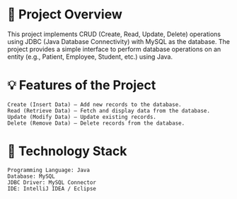 # 📌 Project Overview
 This project implements CRUD (Create, Read, Update, Delete) operations using JDBC (Java Database Connectivity) with MySQL as the database. The project provides a simple interface to perform database operations on an entity (e.g., Patient, Employee, Student, etc.) using Java.

# 💡 Features of the Project
    Create (Insert Data) – Add new records to the database.
    Read (Retrieve Data) – Fetch and display data from the database.
    Update (Modify Data) – Update existing records.
    Delete (Remove Data) – Delete records from the database.
# 🔧 Technology Stack
    Programming Language: Java
    Database: MySQL
    JDBC Driver: MySQL Connector
    IDE: IntelliJ IDEA / Eclipse
